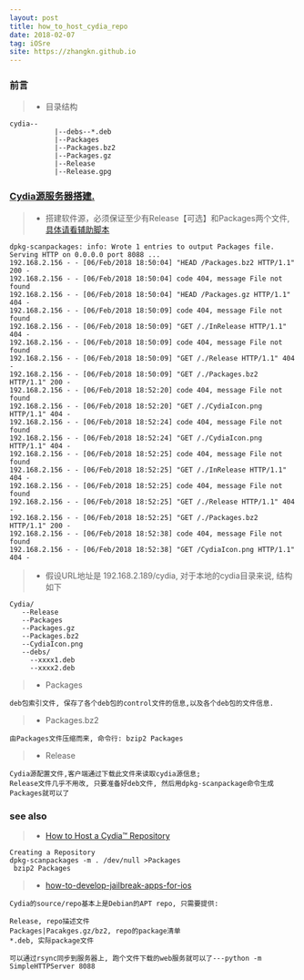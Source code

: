 ```yaml
---
layout: post
title: how_to_host_cydia_repo
date: 2018-02-07
tag: iOSre
site: https://zhangkn.github.io
---
```


### 前言


>* 目录结构
```
cydia--
           |--debs--*.deb
           |--Packages
           |--Packages.bz2
           |--Packages.gz
           |--Release
           |--Release.gpg
```


### [Cydia源服务器搭建.](https://github.com/zhangkn/KNBin/blob/master/kncydia)


>* 搭建软件源，必须保证至少有Release【可选】和Packages两个文件,[具体请看辅助脚本](https://github.com/zhangkn/KNBin/blob/master/kncydia)
```
dpkg-scanpackages: info: Wrote 1 entries to output Packages file.
Serving HTTP on 0.0.0.0 port 8088 ...
192.168.2.156 - - [06/Feb/2018 18:50:04] "HEAD /Packages.bz2 HTTP/1.1" 200 -
192.168.2.156 - - [06/Feb/2018 18:50:04] code 404, message File not found
192.168.2.156 - - [06/Feb/2018 18:50:04] "HEAD /Packages.gz HTTP/1.1" 404 -
192.168.2.156 - - [06/Feb/2018 18:50:09] code 404, message File not found
192.168.2.156 - - [06/Feb/2018 18:50:09] "GET /./InRelease HTTP/1.1" 404 -
192.168.2.156 - - [06/Feb/2018 18:50:09] code 404, message File not found
192.168.2.156 - - [06/Feb/2018 18:50:09] "GET /./Release HTTP/1.1" 404 -
192.168.2.156 - - [06/Feb/2018 18:50:09] "GET /./Packages.bz2 HTTP/1.1" 200 -
192.168.2.156 - - [06/Feb/2018 18:52:20] code 404, message File not found
192.168.2.156 - - [06/Feb/2018 18:52:20] "GET /./CydiaIcon.png HTTP/1.1" 404 -
192.168.2.156 - - [06/Feb/2018 18:52:24] code 404, message File not found
192.168.2.156 - - [06/Feb/2018 18:52:24] "GET /./CydiaIcon.png HTTP/1.1" 404 -
192.168.2.156 - - [06/Feb/2018 18:52:25] code 404, message File not found
192.168.2.156 - - [06/Feb/2018 18:52:25] "GET /./InRelease HTTP/1.1" 404 -
192.168.2.156 - - [06/Feb/2018 18:52:25] code 404, message File not found
192.168.2.156 - - [06/Feb/2018 18:52:25] "GET /./Release HTTP/1.1" 404 -
192.168.2.156 - - [06/Feb/2018 18:52:25] "GET /./Packages.bz2 HTTP/1.1" 200 -
192.168.2.156 - - [06/Feb/2018 18:52:38] code 404, message File not found
192.168.2.156 - - [06/Feb/2018 18:52:38] "GET /CydiaIcon.png HTTP/1.1" 404 -
```

>* 假设URL地址是 192.168.2.189/cydia, 对于本地的cydia目录来说, 结构如下
```
Cydia/
   --Release
   --Packages
   --Packages.gz
   --Packages.bz2
   --CydiaIcon.png
   --debs/
     --xxxx1.deb
     --xxxx2.deb
```



>* Packages
```
deb包索引文件, 保存了各个deb包的control文件的信息,以及各个deb包的文件信息.
```

>* Packages.bz2
```
由Packages文件压缩而来, 命令行: bzip2 Packages
```

>* Release 
```
Cydia源配置文件,客户端通过下载此文件来读取cydia源信息;
Release文件几乎不用改, 只要准备好deb文件, 然后用dpkg-scanpackage命令生成Packages就可以了
```


### see also


>* [How to Host a Cydia™ Repository](http://www.saurik.com/id/7)

```
Creating a Repository
dpkg-scanpackages -m . /dev/null >Packages
 bzip2 Packages

```


>* [how-to-develop-jailbreak-apps-for-ios](http://blog.kernelpanic.im/2014/01/25/how-to-develop-jailbreak-apps-for-ios)

```
Cydia的source/repo基本上是Debian的APT repo, 只需要提供:

Release, repo描述文件
Packages|Pacakges.gz/bz2, repo的package清单
*.deb, 实际package文件

可以通过rsync同步到服务器上, 跑个文件下载的web服务就可以了---python -m SimpleHTTPServer 8088
```



